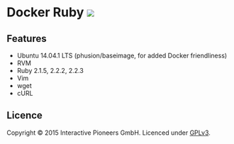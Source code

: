 # Docker Ruby [![](https://badge.imagelayers.io/ipioneers/docker-ruby:2.2.3.svg)](https://imagelayers.io/?images=ipioneers/docker-ruby:2.2.3)

## Features
- Ubuntu 14.04.1 LTS (phusion/baseimage, for added Docker friendliness)
- RVM
- Ruby 2.1.5, 2.2.2, 2.2.3
- Vim
- wget
- cURL

## Licence
Copyright © 2015 Interactive Pioneers GmbH. Licenced under [GPLv3](LICENSE).
